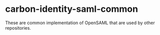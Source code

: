 # carbon-identity-saml-common
These are common implementation of OpenSAML that are used by other repositories.
